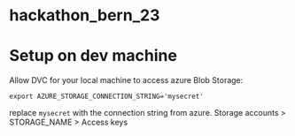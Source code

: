 # hackathon_bern_23

# Setup on dev machine

Allow DVC for your local machine to access azure Blob Storage:

`export AZURE_STORAGE_CONNECTION_STRING='mysecret'`

replace `mysecret` with the connection string from azure. Storage accounts > STORAGE_NAME > Access keys